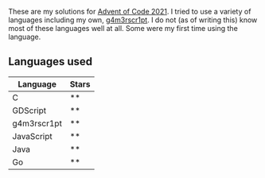 These are my solutions for [Advent of Code 2021](https://adventofcode.com/2021). I tried to use a variety of languages including my own, [g4m3rscr1pt](https://github.com/kowasaur/g4m3rscr1pt). I do not (as of writing this) know most of these languages well at all. Some were my first time using the language.

## Languages used

| Language    | Stars |
| ----------- | ----- |
| C           | \*\*  |
| GDScript    | \*\*  |
| g4m3rscr1pt | \*\*  |
| JavaScript  | \*\*  |
| Java        | \*\*  |
| Go          | \*\*  |

